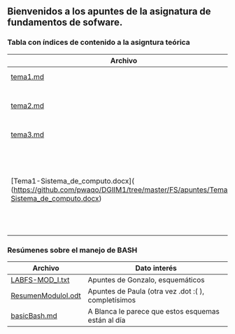 ## Bienvenidos a los apuntes de la asignatura de fundamentos de sofware.
### Tabla con índices de contenido a la asigntura teórica
 Archivo      	      	 	   | Descripción
 --- 				   | ---
 [tema1.md](https://github.com/pwaqo/DGIIM1/tree/master/FS/apuntes/tema1.md) | Sistemas de cómputo
 [tema2.md](https://github.com/pwaqo/DGIIM1/tree/master/FS/apuntes/tema2.md) | Introducción a los sistemas operativos
 [tema3.md](https://github.com/pwaqo/DGIIM1/tree/master/FS/apuntes/tema3.md) | Compilación y enlazado
 [Tema1-Sistema_de_computo.docx]( (https://github.com/pwaqo/DGIIM1/tree/master/FS/apuntes/Tema1-Sistema_de_computo.docx) | Esto está aquí por respeto a Paula, pero es una vergüenza y deshonra para el repositorio el .docx

### Resúmenes sobre el manejo de BASH

 Archivo | Dato interés
  --- 	 | ---
 [ LABFS-MOD_I.txt](https://github.com/pwaqo/DGIIM1/tree/master/FS/apuntes/LABFS-MOD_I.txt)	| Apuntes de Gonzalo, esquemáticos
 [ResumenModuloI.odt](https://github.com/pwaqo/DGIIM1/tree/master/FS/apuntes/ResumenModuloI.odt) | Apuntes de Paula (otra vez .dot :( ), completísimos
 [basicBash.md](https://github.com/pwaqo/DGIIM1/tree/master/FS/apuntes/basicBash.md)		| A Blanca le parece que estos esquemas están al día 